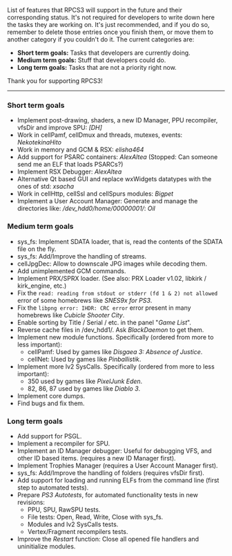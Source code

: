 List of features that RPCS3 will support in the future and their corresponding status. It's not required for developers to write down here the tasks they are working on. It's just recommended, and if you do so, remember to delete those entries once you finish them, or move them to another category if you couldn't do it. The current categories are:
* **Short term goals:** Tasks that developers are currently doing.
* **Medium term goals:** Stuff that developers could do.
* **Long term goals:** Tasks that are not a priority right now.

Thank you for supporting RPCS3!

***
### Short term goals
* Implement post-drawing, shaders, a new ID Manager, PPU recompiler, vfsDir and improve SPU: _[DH]_
* Work in cellPamf, cellDmux and threads, mutexes, events: _NekotekinaHito_
* Work in memory and GCM & RSX: _elisha464_
* Add support for PSARC containers: _AlexAltea_ (Stopped: Can someone send me an ELF that loads PSARCs?)
* Implement RSX Debugger: _AlexAltea_
* Alternative Qt based GUI and replace wxWidgets datatypes with the ones of std: _xsacha_
* Work in cellHttp, cellSsl and cellSpurs modules: _Bigpet_
* Implement a User Account Manager: Generate and manage the directories like: */dev\_hdd0/home/00000001/*: _Oil_


### Medium term goals
* sys_fs: Implement SDATA loader, that is, read the contents of the SDATA file on the fly.
* sys_fs: Add/Improve the handling of streams.
* cellJpgDec: Allow to downscale JPG images while decoding them.
* Add unimplemented GCM commands.
* Implement PRX/SPRX loader. (See also: PRX Loader v1.02, libkirk / kirk_engine, etc.)
* Fix the `read: reading from stdout or stderr (fd 1 & 2) not allowed` error of some homebrews like _SNES9x for PS3_.
* Fix the `libpng error: IHDR: CRC error` error present in many homebrews like _Cubicle Shooter City_.
* Enable sorting by Title / Serial / etc. in the panel "_Game List_".
* Reverse cache files in /dev_hdd1/. Ask _BlackDaemon_ to get them.
* Implement new module functions. Specifically (ordered from more to less important):
    * cellPamf: Used by games like _Disgaea 3: Absence of Justice_.
    * cellNet: Used by games like _Pinballistik_.
* Implement more lv2 SysCalls. Specifically (ordered from more to less important):
    * 350 used by games like _PixelJunk Eden_.
    * 82, 86, 87 used by games like _Diablo 3_.
* Implement core dumps.
* Find bugs and fix them.


### Long term goals
* Add support for PSGL.
* Implement a recompiler for SPU.
* Implement an ID Manager debugger: Useful for debugging VFS, and other ID based items. (requires a new ID Manager first).
* Implement Trophies Manager (requires a User Account Manager first).
* sys_fs: Add/Improve the handling of folders (requires vfsDir first).
* Add support for loading and running ELFs from the command line (first step to automated tests).
* Prepare _PS3 Autotests_, for automated functionality tests in new revisions:
    * PPU, SPU, RawSPU tests.
    * File tests: Open, Read, Write, Close with sys_fs.
    * Modules and lv2 SysCalls tests.
    * Vertex/Fragment recompilers tests.
* Improve the _Restart_ function: Close all opened file handlers and uninitialize modules.